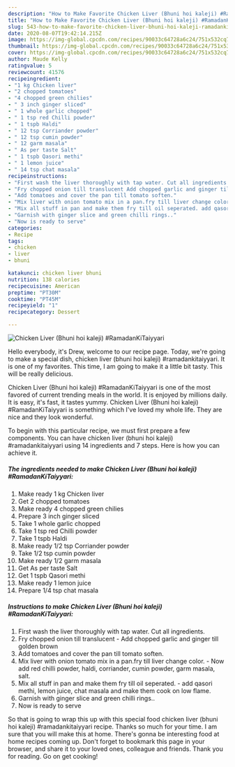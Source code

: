 ```yaml
---
description: "How to Make Favorite Chicken Liver (Bhuni hoi kaleji) #RamadanKiTaiyyari"
title: "How to Make Favorite Chicken Liver (Bhuni hoi kaleji) #RamadanKiTaiyyari"
slug: 543-how-to-make-favorite-chicken-liver-bhuni-hoi-kaleji-ramadankitaiyyari
date: 2020-08-07T19:42:14.215Z
image: https://img-global.cpcdn.com/recipes/90033c64728a6c24/751x532cq70/chicken-liver-bhuni-hoi-kaleji-ramadankitaiyyari-recipe-main-photo.jpg
thumbnail: https://img-global.cpcdn.com/recipes/90033c64728a6c24/751x532cq70/chicken-liver-bhuni-hoi-kaleji-ramadankitaiyyari-recipe-main-photo.jpg
cover: https://img-global.cpcdn.com/recipes/90033c64728a6c24/751x532cq70/chicken-liver-bhuni-hoi-kaleji-ramadankitaiyyari-recipe-main-photo.jpg
author: Maude Kelly
ratingvalue: 5
reviewcount: 41576
recipeingredient:
- "1 kg Chicken liver"
- "2 chopped tomatoes"
- "4 chopped green chilies"
- " 3 inch ginger sliced"
- " 1 whole garlic chopped"
- " 1 tsp red Chilli powder"
- " 1 tspb Haldi"
- " 12 tsp Corriander powder"
- " 12 tsp cumin powder"
- " 12 garm masala"
- " As per taste Salt"
- " 1 tspb Qasori methi"
- " 1 lemon juice"
- " 14 tsp chat masala"
recipeinstructions:
- "First wash the liver thoroughly with tap water. Cut all ingredients."
- "Fry chopped onion till translucent Add chopped garlic and ginger till golden brown"
- "Add tomatoes and cover the pan till tomato soften."
- "Mix liver with onion tomato mix in a pan.fry till liver change color. Now add red chilli powder, haldi, corriander, cumin powder, garm masala, salt."
- "Mix all stuff in pan and make them fry till oil seperated. add qasori methi, lemon juice, chat masala and make them cook on low flame."
- "Garnish with ginger slice and green chilli rings.."
- "Now is ready to serve"
categories:
- Recipe
tags:
- chicken
- liver
- bhuni

katakunci: chicken liver bhuni 
nutrition: 138 calories
recipecuisine: American
preptime: "PT30M"
cooktime: "PT45M"
recipeyield: "1"
recipecategory: Dessert

---
```



![Chicken Liver (Bhuni hoi kaleji) #RamadanKiTaiyyari](https://img-global.cpcdn.com/recipes/90033c64728a6c24/751x532cq70/chicken-liver-bhuni-hoi-kaleji-ramadankitaiyyari-recipe-main-photo.jpg)

Hello everybody, it's Drew, welcome to our recipe page. Today, we're going to make a special dish, chicken liver (bhuni hoi kaleji) #ramadankitaiyyari. It is one of my favorites. This time, I am going to make it a little bit tasty. This will be really delicious.



Chicken Liver (Bhuni hoi kaleji) #RamadanKiTaiyyari is one of the most favored of current trending meals in the world. It is enjoyed by millions daily. It is easy, it's fast, it tastes yummy. Chicken Liver (Bhuni hoi kaleji) #RamadanKiTaiyyari is something which I've loved my whole life. They are nice and they look wonderful.


To begin with this particular recipe, we must first prepare a few components. You can have chicken liver (bhuni hoi kaleji) #ramadankitaiyyari using 14 ingredients and 7 steps. Here is how you can achieve it.

<!--inarticleads1-->

##### The ingredients needed to make Chicken Liver (Bhuni hoi kaleji) #RamadanKiTaiyyari:

1. Make ready 1 kg Chicken liver
1. Get 2 chopped tomatoes
1. Make ready 4 chopped green chilies
1. Prepare  3 inch ginger sliced
1. Take  1 whole garlic chopped
1. Take  1 tsp red Chilli powder
1. Take  1 tspb Haldi
1. Make ready  1/2 tsp Corriander powder
1. Take  1/2 tsp cumin powder
1. Make ready  1/2 garm masala
1. Get  As per taste Salt
1. Get  1 tspb Qasori methi
1. Make ready  1 lemon juice
1. Prepare  1/4 tsp chat masala




<!--inarticleads2-->

##### Instructions to make Chicken Liver (Bhuni hoi kaleji) #RamadanKiTaiyyari:

1. First wash the liver thoroughly with tap water. Cut all ingredients.
1. Fry chopped onion till translucent - Add chopped garlic and ginger till golden brown
1. Add tomatoes and cover the pan till tomato soften.
1. Mix liver with onion tomato mix in a pan.fry till liver change color. - Now add red chilli powder, haldi, corriander, cumin powder, garm masala, salt.
1. Mix all stuff in pan and make them fry till oil seperated. - add qasori methi, lemon juice, chat masala and make them cook on low flame.
1. Garnish with ginger slice and green chilli rings..
1. Now is ready to serve




So that is going to wrap this up with this special food chicken liver (bhuni hoi kaleji) #ramadankitaiyyari recipe. Thanks so much for your time. I am sure that you will make this at home. There's gonna be interesting food at home recipes coming up. Don't forget to bookmark this page in your browser, and share it to your loved ones, colleague and friends. Thank you for reading. Go on get cooking!
